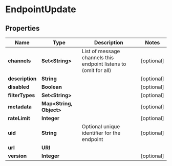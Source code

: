 

# EndpointUpdate


## Properties

Name | Type | Description | Notes
------------ | ------------- | ------------- | -------------
**channels** | **Set&lt;String&gt;** | List of message channels this endpoint listens to (omit for all) |  [optional]
**description** | **String** |  |  [optional]
**disabled** | **Boolean** |  |  [optional]
**filterTypes** | **Set&lt;String&gt;** |  |  [optional]
**metadata** | **Map&lt;String, Object&gt;** |  |  [optional]
**rateLimit** | **Integer** |  |  [optional]
**uid** | **String** | Optional unique identifier for the endpoint |  [optional]
**url** | **URI** |  | 
**version** | **Integer** |  |  [optional]



